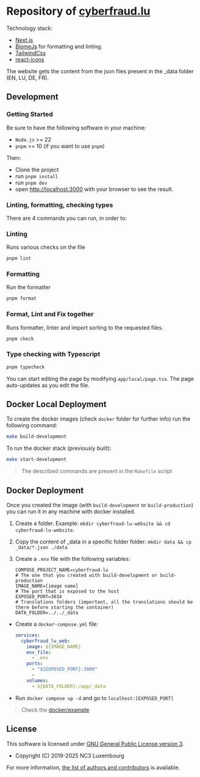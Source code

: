 # Repository of [cyberfraud.lu](https://cyberfraud.lu)

Technology stack:

- [Next.js](https://nextjs.org)
- [BiomeJs](https://biomejs.dev/) for formatting and linting.
- [TailwindCss](https://tailwindcss.com/)
- [react-icons](https://react-icons.github.io/react-icons/)

The website gets the content from the json files present in the _data folder (EN, LU, DE, FR).

## Development

### Getting Started

Be sure to have the following software in your machine:

- `Node.js` >= 22
- `pnpm` >= 10 (if you want to use `pnpm`)

Then:

- Clone the project
- run `pnpm install`
- run `pnpm dev `
- open [http://localhost:3000](http://localhost:3000) with your browser to see the result.

### Linting, formatting, checking types

There are 4 commands you can run, in order to:

### Linting

Runs various checks on the file

```bash
pnpm lint
```

### Formatting

Run the formatter

```bash
pnpm format
```

### Format, Lint and Fix together

Runs formatter, linter and import sorting to the requested files.

```bash
pnpm check
```

### Type checking with Typescript

```bash
pnpm typecheck
```

You can start editing the page by modifying `app/local/page.tsx`. The page auto-updates as you edit the file.

## Docker Local Deployment

To create the docker images (check `docker` folder for further info) run the following command:

```bash
make build-development
```

To run the docker stack (previously built):

```bash
make start-development
```

> The described commands are present in the `Makefile` script

## Docker Deployment

Once you created the image (with `build-development` or `build-production`) you can run it in any machine with docker
installed.

1. Create a folder. Example: `mkdir cyberfraud-lu-website && cd cyberfraud-lu-website`.

2. Copy the content of _data in a specific folder folder: `mkdir data && cp _data/*.json ./data`

3. Create a `.env` file with the following variables:
    ```dotenv
    COMPOSE_PROJECT_NAME=cyberfraud-lu
    # The one that you created with build-development or build-production 
    IMAGE_NAME=[image name]
    # The port that is exposed to the host
    EXPOSED_PORT=3034
    # Translations folders (important, all the translations should be there before starting the container)
    DATA_FOLDER=../../_data
    ```

- Create a `docker-compose.yml` file:
    ```yaml
    services:
      cyberfraud_lu_web:
        image: ${IMAGE_NAME}
        env_file:
          - .env
        ports:
          - "${EXPOSED_PORT}:3000"
          -
        volumes:
          - ${DATA_FOLDER}:/app/_data
    ```

- Run `docker compose up -d` and go to `localhost:[EXPOSED_PORT]`

> Check the [docker/example](docker/example)


## License

This software is licensed under
[GNU General Public License version 3](https://www.gnu.org/licenses/gpl-3.0.html).

* Copyright (C) 2019-2025 NC3 Luxembourg

For more information, [the list of authors and contributors](AUTHORS.md)
is available.
